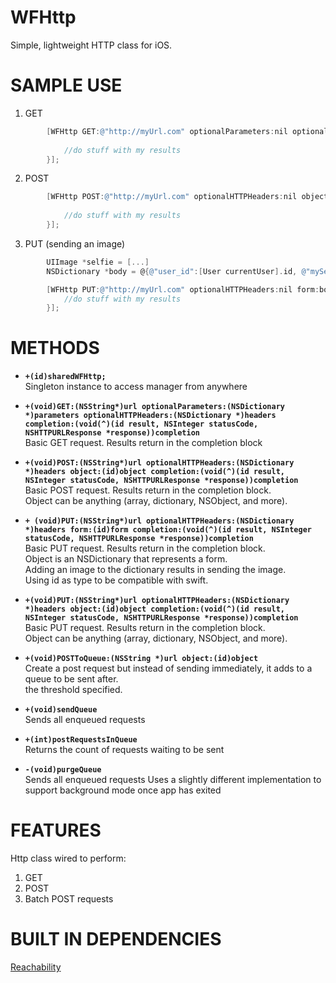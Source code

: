 WFHttp
======

Simple, lightweight HTTP class for iOS.

SAMPLE USE
=================================
1. GET
```objective-c
        [WFHttp GET:@"http://myUrl.com" optionalParameters:nil optionalHTTPHeaders:nil completion:^(id result, NSInteger statusCode, NSHTTPURLResponse *response) {
         	
         	//do stuff with my results
    	}];
```  
2. POST
```objective-c
		[WFHttp POST:@"http://myUrl.com" optionalHTTPHeaders:nil object:myObject completion:^(id result, NSInteger statusCode, NSHTTPURLResponse *response) {
            
            //do stuff with my results
    	}];
```   

3. PUT (sending an image)
```objective-c
		UIImage *selfie = [...]
		NSDictionary *body = @{@"user_id":[User currentUser].id, @"mySelfie":selfie};

		[WFHttp PUT:@"http://myUrl.com" optionalHTTPHeaders:nil form:body completion:^(id result, NSInteger statusCode, NSHTTPURLResponse *response) {
         	//do stuff with my results
    	}];
```   

METHODS
=================================
- **`+(id)sharedWFHttp;`**   
 Singleton instance to access manager from anywhere

- **`+(void)GET:(NSString*)url optionalParameters:(NSDictionary *)parameters optionalHTTPHeaders:(NSDictionary *)headers completion:(void(^)(id result, NSInteger statusCode, NSHTTPURLResponse *response))completion`**   
 Basic GET request. Results return in the completion block


- **`+(void)POST:(NSString*)url optionalHTTPHeaders:(NSDictionary *)headers object:(id)object completion:(void(^)(id result, NSInteger statusCode, NSHTTPURLResponse *response))completion`**   
 Basic POST request. Results return in the completion block.   
 Object can be anything (array, dictionary, NSObject, and more).   

 - **`+ (void)PUT:(NSString*)url optionalHTTPHeaders:(NSDictionary *)headers form:(id)form completion:(void(^)(id result, NSInteger statusCode, NSHTTPURLResponse *response))completion`**   
 Basic PUT request. Results return in the completion block.   
 Object is an NSDictionary that represents a form.    
 Adding an image to the dictionary results in sending the image.   
 Using id as type to be compatible with swift.   

  - **`+(void)PUT:(NSString*)url optionalHTTPHeaders:(NSDictionary *)headers object:(id)object completion:(void(^)(id result, NSInteger statusCode, NSHTTPURLResponse *response))completion`**   
 Basic PUT request. Results return in the completion block.   
 Object can be anything (array, dictionary, NSObject, and more).   

- **`+(void)POSTToQueue:(NSString *)url object:(id)object`**   
 Create a post request but instead of sending immediately, it adds to a queue to be sent after.   
 the threshold specified.   


- **`+(void)sendQueue`**   
Sends all enqueued requests


- **`+(int)postRequestsInQueue`**   
 Returns the count of requests waiting to be sent


- **`-(void)purgeQueue`**   
 Sends all enqueued requests
 Uses a slightly different implementation to support background mode once
 app has exited

FEATURES
=================================

Http class wired to perform:

1. GET
2. POST
3. Batch POST requests

BUILT IN DEPENDENCIES
=================================
[Reachability](https://developer.apple.com/Library/ios/samplecode/Reachability/Introduction/Intro.html)

